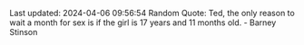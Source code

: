 Last updated: 2024-04-06 09:56:54
Random Quote: Ted, the only reason to wait a month for sex is if the girl is 17 years and 11 months old. - Barney Stinson